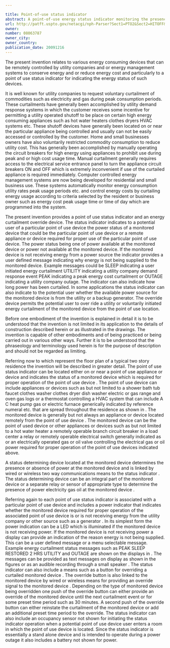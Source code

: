 ```yaml
---

title: Point-of-use status indicator
abstract: A point-of-use energy status indicator monitoring the presence or absence of energy at a monitored device that is required for proper operation of a point-of-use device. The point-of-use indicator being in two-way communication with a status determining device that monitors the monitored device. The status determining device being capable of overriding a utility or energy management system curtailment of energy to the monitored device in response to receiving a signal from a means for overriding located in the point-of-use energy status indicator.
url: http://patft.uspto.gov/netacgi/nph-Parser?Sect1=PTO2&Sect2=HITOFF&p=1&u=%2Fnetahtml%2FPTO%2Fsearch-adv.htm&r=1&f=G&l=50&d=PALL&S1=08063787&OS=08063787&RS=08063787
owner: 
number: 08063787
owner_city: 
owner_country: 
publication_date: 20091216
---
```

The present invention relates to various energy consuming devices that can be remotely controlled by utility companies and or energy management systems to conserve energy and or reduce energy cost and particularly to a point of use status indicator for indicating the energy status of such devices.

It is well known for utility companies to request voluntary curtailment of commodities such as electricity and gas during peak consumption periods. These curtailments have generally been accomplished by utility demand response systems in which the customer receives some incentive for permitting a utility operated shutoff to be place on certain high energy consuming appliances such as hot water heaters clothes dryers HVAC systems etc. These shutoff devices have generally been located on or near the particular appliance being controlled and usually can not be easily accessed or controlled by the customer. Home and small businesses owners have also voluntarily restricted commodity consumption to reduce utility cost. This has generally been accomplished by manually operating the circuit breakers for high energy using appliances to prohibit use during peak and or high cost usage time. Manual curtailment generally requires access to the electrical service entrance panel to turn the appliance circuit breakers ON and OFF which is extremely inconvenient if use of the curtailed appliance is required immediately. Computer controlled energy management systems are now being developed for residential and small business use. These systems automatically monitor energy consumption utility rates peak usage periods etc. and control energy costs by curtailing energy usage according to criteria selected by the resident or business owner such as energy cost peak usage time or time of day which are programmed into the system.

The present invention provides a point of use status indicator and an energy curtailment override device. The status indicator indicates to a potential user of a particular point of use device the power status of a monitored device that could be the particular point of use device or a remote appliance or device required for proper use of the particular point of use device. The power status being one of power available at the monitored device or power not available at the monitored device. If the monitored device is not receiving energy from a power source the indicator provides a user defined message indicating why energy is not being supplied to the monitored device. Example messages could be SLEEP indicating a user initiated energy curtailment UTILITY indicating a utility company demand response event PEAK indicating a peak energy cost curtailment or OUTAGE indicating a utility company outage. The indicator can also indicate how long power has been curtailed. In some applications the status indicator can also indicate to the potential user whether the available power source for the monitored device is from the utility or a backup generator. The override device permits the potential user to over ride a utility or voluntarily initiated energy curtailment of the monitored device from the point of use location.

Before one embodiment of the invention is explained in detail it is to be understood that the invention is not limited in its application to the details of construction described herein or as illustrated in the drawings. The invention is capable of other embodiments and of being practiced or being carried out in various other ways. Further it is to be understood that the phraseology and terminology used herein is for the purpose of description and should not be regarded as limiting.

Referring now to which represent the floor plan of a typical two story residence the invention will be described in greater detail. The point of use status indicator can be located either on or near a point of use appliance or device and indicates the status of a monitored device which is required for proper operation of the point of use device . The point of use device can include appliances or devices such as but not limited to a shower bath tub faucet clothes washer clothes dryer dish washer electric or gas range and oven gas logs or a thermostat controlling a HVAC system that can include A C heat pump gas or electric furnace generically indicated by reference numeral etc. that are spread throughout the residence as shown in . The monitored device is generally but not always an appliance or device located remotely from the point of use device . The monitored device can be the point of used device or other appliances or devices such as but not limited to a hot water heater a remotely operable branch circuit breaker in a load center a relay or remotely operable electrical switch generally indicated as or an electrically operated gas or oil valve controlling the electrical gas or oil power required for proper operation of the point of use devices indicated above.

A status determining device located at the monitored device determines the presence or absence of power at the monitored device and is linked by wired or wireless two way communications means to the status indicator . The status determining device can be an integral part of the monitored device or a separate relay or sensor of appropriate type to determine the presence of power electricity gas oil at the monitored device .

Referring again to each point of use status indicator is associated with a particular point of use device and includes a power indicator that indicates whether the monitored device required for proper operation of the associated point of use device is or is not receiving energy from the utility company or other source such as a generator . In its simplest form the power indication can be a LED which is illuminated if the monitored device is not receiving power. If the monitored device is not receiving power a display can provide an indication of the reason energy is not being supplied. This can be a user defined message or a menu selectable message. Example energy curtailment status messages such as PEAK SLEEP RESTORED 2 HRS UTILITY and OUTAGE are shown on the displays in . The messages can be provided as text messages on display as shown in the figures or as an audible recording through a small speaker . The status indicator can also include a means such as a button for overriding a curtailed monitored device . The override button is also linked to the monitored device by wired or wireless means for providing an override signal to the monitored device . Depending on the type of monitored device being overridden one push of the override button can either provide an override of the monitored device until the next curtailment event or for some preset time period such as 30 minutes. A second push of the override button can either reinstate the curtailment of the monitored device or add an additional preset time period to the override. The status indicator can also include an occupancy sensor not shown for initiating the status indicator operation when a potential point of use device user enters a room in which the point of use device is located. Since the status indicator is essentially a stand alone device and is intended to operate during a power outage it also includes a battery not shown for power.

